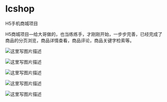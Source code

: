 # lcshop
H5手机商城项目

H5商城项目—给大哥做的，也当练练手，才刚刚开始，一步步完善，已经完成了商品的分页浏览，商品详情查看，商品评论，商品关键字检索等。

![这里写图片描述](https://github.com/xbw12138/lcshop/blob/master/Screenshot/Screenshot_2016-11-18-20-32-09_com.android.browse.png)

![这里写图片描述](https://github.com/xbw12138/lcshop/blob/master/Screenshot/Screenshot_2016-11-18-20-32-18_com.android.browse.png)

![这里写图片描述](https://github.com/xbw12138/lcshop/blob/master/Screenshot/Screenshot_2016-11-18-20-32-30_com.android.browse.png)

![这里写图片描述](https://github.com/xbw12138/lcshop/blob/master/Screenshot/Screenshot_2016-11-18-20-32-48_com.android.browse.png)

![这里写图片描述](https://github.com/xbw12138/lcshop/blob/master/Screenshot/Screenshot_2016-11-18-20-33-10_com.android.browse.png)
